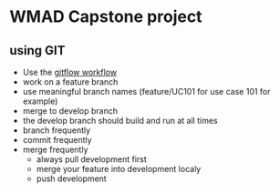# WMAD Capstone project

## using GIT
* Use the [gitflow workflow](https://nvie.com/posts/a-successful-git-branching-model/) 
* work on a feature branch
* use meaningful branch names (feature/UC101 for use case 101 for example)
* merge to develop branch
* the develop branch should build and run at all times
* branch frequently
* commit frequently 
* merge frequently
	* always pull development first
	* merge your feature into development localy
	* push development